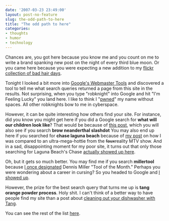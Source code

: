 ```yaml
---
date: '2007-03-23 23:49:00'
layout: post-no-feature
slug: the-odd-path-to-here
title: "The odd path to here"
categories:
- thoughts
- humor
- technology
---
```


Chances are, you got here because you know me and you count on me to write a brand spanking new post on the night of every third blue moon. Or you came here because you were expecting a new addition to my [flickr collection of bad hair days](http://www.flickr.com/photos/rknight/sets/1032963/).

Tonight I looked a bit more into [Google's Webmaster Tools](https://www.google.com/webmasters/tools/) and discovered a tool to tell me what search queries returned a page from this site in the results. Not surprising, when you type "robknight" into Google and hit "I'm Feeling Lucky" you land here. I like to think I "[pwned](http://en.wikipedia.org/wiki/Pwn)" my name without spaces. All other robknights bow to me in cyberspace.

However, it can be quite interesting how others find your site. For instance, did you know you might get here if you did a Google search for **what will our children look like**? That would be because of [this post](http://robknight.net/2006/06/15/what-will-they-look-like/), which you will also see if you search **brow neanderthal slashdot** You may also end up here if you searched for **chase laguna beach** because of [my post](http://robknight.net/2006/09/05/im-famous/) on how I was compared to an ultra-mega-hottie from the <del>faux</del>reality MTV show. And in a sad, disappointing moment for my poor site, it turns out that only those searching for Laguna Beach's Chase [actually showed up here](http://robknight.net/images/query_clicks.jpg).

Oh, but it gets so much better. You may find me if you search **millertool** because [I once designated](http://robknight.net/2005/08/26/dennis-millertool/) Dennis Miller "Tool of the Month." Perhaps you were wondering about a career in cursing? So you headed to Google and [I showed up](http://robknight.net/2005/12/13/microsoft-can-do-good-things/).

However, the prize for the best search query that turns me up is **tang orange powder process**. Holy shit. I can't think of a better way to have people find my site than a post about [cleaning out your dishwasher with Tang](http://robknight.net/2006/11/16/alternative-uses-for-tang/).

You can see the rest of the list [here](http://robknight.net/images/queries.jpg).
